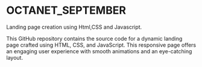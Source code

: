 # OCTANET_SEPTEMBER
Landing  page creation using Html,CSS and Javascript.



This GitHub repository contains the source code for a dynamic landing page crafted using HTML, CSS, and JavaScript. This responsive page offers an engaging user experience with smooth animations and an eye-catching layout. 

